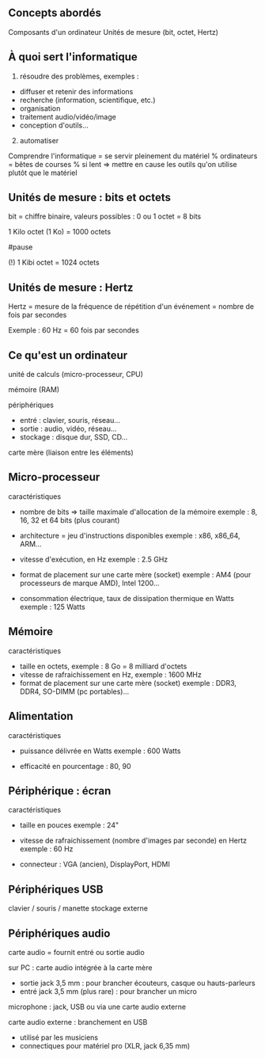 ## Concepts abordés

Composants d'un ordinateur
Unités de mesure (bit, octet, Hertz)

## À quoi sert l'informatique

1. résoudre des problèmes, exemples :

* diffuser et retenir des informations
* recherche (information, scientifique, etc.)
* organisation
* traitement audio/vidéo/image
* conception d'outils…

2. automatiser

Comprendre l'informatique = se servir pleinement du matériel
% ordinateurs = bêtes de courses
% si lent => mettre en cause les outils qu'on utilise plutôt que le matériel

## Unités de mesure : bits et octets

bit = chiffre binaire, valeurs possibles : 0 ou 1
octet = 8 bits

1 Kilo octet (1 Ko) = 1000 octets

#pause

(!) 1 Kibi octet = 1024 octets


## Unités de mesure : Hertz

Hertz = mesure de la fréquence de répétition d'un événement
      = nombre de fois par secondes

Exemple : 60 Hz = 60 fois par secondes


## Ce qu'est un ordinateur

unité de calculs (micro-processeur, CPU)

mémoire (RAM)

périphériques

* entré : clavier, souris, réseau…
* sortie : audio, vidéo, réseau…
* stockage : disque dur, SSD, CD…

carte mère (liaison entre les éléments)

## Micro-processeur

caractéristiques

* nombre de bits => taille maximale d'allocation de la mémoire
  exemple : 8, 16, 32 et 64 bits (plus courant)

* architecture = jeu d'instructions disponibles
  exemple : x86, x86_64, ARM…

* vitesse d'exécution, en Hz
  exemple : 2.5 GHz

* format de placement sur une carte mère (socket)
  exemple : AM4 (pour processeurs de marque AMD), Intel 1200…

* consommation électrique, taux de dissipation thermique en Watts
  exemple : 125 Watts

## Mémoire

caractéristiques

* taille en octets, exemple : 8 Go = 8 milliard d'octets
* vitesse de rafraichissement en Hz, exemple : 1600 MHz
* format de placement sur une carte mère (socket)
  exemple : DDR3, DDR4, SO-DIMM (pc portables)…

## Alimentation

caractéristiques

* puissance délivrée en Watts
  exemple : 600 Watts

* efficacité en pourcentage : 80, 90


## Périphérique : écran

caractéristiques

* taille en pouces
  exemple : 24"

* vitesse de rafraichissement (nombre d'images par seconde) en Hertz
  exemple : 60 Hz

* connecteur : VGA (ancien), DisplayPort, HDMI

## Périphériques USB

clavier / souris / manette
stockage externe

## Périphériques audio

carte audio = fournit entré ou sortie audio

sur PC : carte audio intégrée à la carte mère 

* sortie jack 3,5 mm : pour brancher écouteurs, casque ou hauts-parleurs
* entré jack 3,5 mm (plus rare) : pour brancher un micro

microphone : jack, USB ou via une carte audio externe

carte audio externe : branchement en USB

* utilisé par les musiciens
* connectiques pour matériel pro (XLR, jack 6,35 mm)

## 
